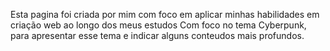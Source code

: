 Esta pagina foi criada por mim com foco em aplicar minhas habilidades em criação web ao longo dos meus estudos
Com foco no tema Cyberpunk, para apresentar esse tema e indicar alguns conteudos mais profundos.
